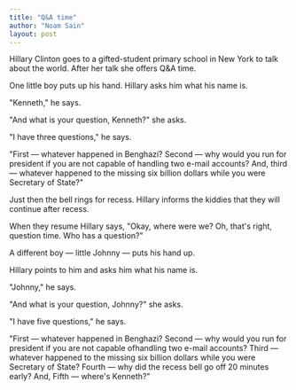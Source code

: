```yaml
---
title: "Q&A time"
author: "Noam Sain"
layout: post
---
```


Hillary Clinton goes to a gifted-student primary school in New York to talk about the world. After her talk she offers Q&amp;A time.

One little boy puts up his hand. Hillary asks him what his name is.

"Kenneth," he says.

"And what is your question, Kenneth?" she asks.

"I have three questions," he says.

"First — whatever happened in Benghazi? Second — why would you run for president if you are not capable of handling two e-mail accounts? And, third — whatever happened to the missing six billion dollars while you were Secretary of State?"

Just then the bell rings for recess. Hillary informs the kiddies that they will continue after recess.

When they resume Hillary says, "Okay, where were we? Oh, that's right, question time. Who has a question?"

A different boy — little Johnny — puts his hand up.

Hillary points to him and asks him what his name is.

"Johnny," he says.

"And what is your question, Johnny?" she asks.

"I have five questions," he says.

"First — whatever happened in Benghazi? Second — why would you run for president if you are not capable ofhandling two e-mail accounts? Third — whatever happened to the missing six billion dollars while you were Secretary of State? Fourth — why did the recess bell go off 20 minutes early? And, Fifth — where's Kenneth?"
